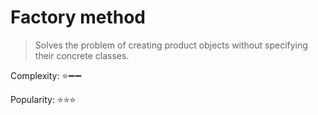 # Factory method

> Solves the problem of creating product objects without specifying their concrete classes.

Complexity: :star::heavy_minus_sign::heavy_minus_sign:

Popularity: :star::star::star: